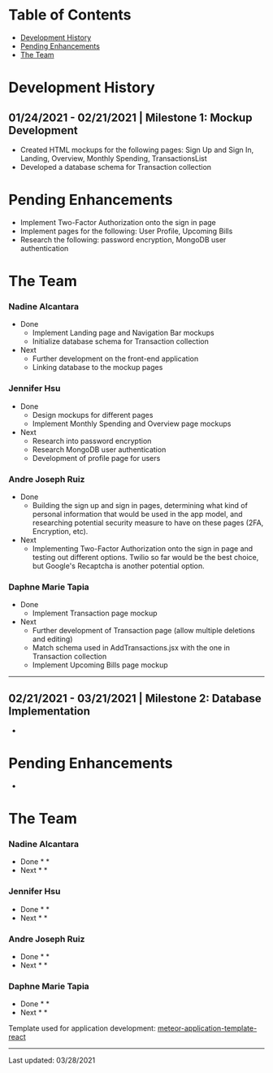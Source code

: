 # Table of Contents
* [Development History](#development-history)
* [Pending Enhancements](#pending-enhancements)
* [The Team](#the-team)

# Development History
## 01/24/2021 - 02/21/2021 | Milestone 1: Mockup Development
* Created HTML mockups for the following pages: Sign Up and Sign In, Landing, Overview, Monthly Spending, TransactionsList
* Developed a database schema for Transaction collection

# Pending Enhancements
* Implement Two-Factor Authorization onto the sign in page
* Implement pages for the following: User Profile, Upcoming Bills
* Research the following: password encryption, MongoDB user authentication

# The Team
### Nadine Alcantara
* Done
  * Implement Landing page and Navigation Bar mockups  
  * Initialize database schema for Transaction collection
* Next
  * Further development on the front-end application
  * Linking database to the mockup pages

### Jennifer Hsu
* Done
  * Design mockups for different pages
  * Implement Monthly Spending and Overview page mockups
* Next
  * Research into password encryption
  * Research MongoDB user authentication 
  * Development of profile page for users

### Andre Joseph Ruiz
* Done
  * Building the sign up and sign in pages, determining what kind of personal information that would be used in the app model, and researching potential security measure to have on these pages (2FA, Encryption, etc).
* Next
  * Implementing Two-Factor Authorization onto the sign in page and testing out different options. Twilio so far would be the best choice, but Google's Recaptcha is another potential option.

### Daphne Marie Tapia
* Done
  * Implement Transaction page mockup
* Next
  * Further development of Transaction page (allow multiple deletions and editing)
  * Match schema used in AddTransactions.jsx with the one in Transaction collection
  * Implement Upcoming Bills page mockup  

***

## 02/21/2021 - 03/21/2021 | Milestone 2: Database Implementation
*

# Pending Enhancements
*

# The Team
### Nadine Alcantara
* Done
  *
  *
* Next
  *
  *

### Jennifer Hsu
* Done
  *
  *
* Next
  *
  *

### Andre Joseph Ruiz
* Done
  *
  *
* Next
  *
  *

### Daphne Marie Tapia
* Done
  *
  *
* Next
  *
  * 

Template used for application development: [meteor-application-template-react](http://ics-software-engineering.github.io/meteor-application-template-react/)

***

Last updated: 03/28/2021
